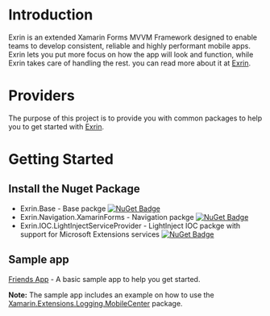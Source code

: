 # Introduction
Exrin is an extended Xamarin Forms MVVM Framework designed to enable teams to develop consistent, reliable and highly performant mobile apps. Exrin lets you put more focus on how the app will look and function, while Exrin takes care of handling the rest.
you can read more about it at [Exrin](https://exrin.net).

# Providers
The purpose of this project is to provide you with common packages to help you to get started with [Exrin](https://exrin.net).

# Getting Started
## Install the Nuget Package
* Exrin.Base - Base packge [![NuGet Badge](https://buildstats.info/nuget/Exrin.Base?includePreReleases=true)](https://www.nuget.org/packages/Exrin.Base)
* Exrin.Navigation.XamarinForms - Navigation packge [![NuGet Badge](https://buildstats.info/nuget/Exrin.Navigation.XamarinForms?includePreReleases=true)](https://www.nuget.org/packages/Exrin.Navigation.XamarinForms)
* Exrin.IOC.LightInjectServiceProvider - LightInject IOC packge with support for Microsoft Extensions services [![NuGet Badge](https://buildstats.info/nuget/Exrin.IOC.LightInjectServiceProvider?includePreReleases=true)](https://www.nuget.org/packages/Exrin.IOC.LightInjectServiceProvider)
## Sample app
[Friends App](../../tree/master/Sample) - A basic sample app to help you get started.

**Note:** The sample app includes an example on how to use the [Xamarin.Extensions.Logging.MobileCenter](https://github.com/maximrub/Xamarin) package.
